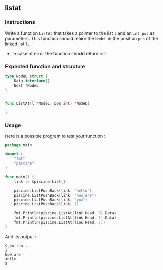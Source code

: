 ## listat

### Instructions

Write a function `ListAt` that takes a pointer to the list `l` and an `int pos` as parameters. This function should return the `NodeL` in the position `pos` of the linked list `l`.

- In case of error the function should return `nil`.

### Expected function and structure

```go
type NodeL struct {
	Data interface{}
	Next *NodeL
}


func ListAt(l *NodeL, pos int) *NodeL{

}
```

### Usage

Here is a possible program to test your function :

```go
package main

import (
	"fmt"
	"piscine"
)

func main() {
	link := &piscine.List{}

	piscine.ListPushBack(link, "hello")
	piscine.ListPushBack(link, "how are")
	piscine.ListPushBack(link, "you")
	piscine.ListPushBack(link, 1)

	fmt.Println(piscine.ListAt(link.Head, 3).Data)
	fmt.Println(piscine.ListAt(link.Head, 1).Data)
	fmt.Println(piscine.ListAt(link.Head, 7))
}
```

And its output :

```console
$ go run .
1
how are
<nil>
$
```
